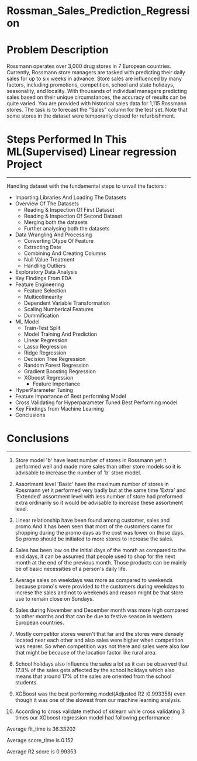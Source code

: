 # Rossman_Sales_Prediction_Regression

# Problem Description
Rossmann operates over 3,000 drug stores in 7 European countries. Currently, Rossmann store managers are tasked with predicting their daily sales for up to six weeks in advance. Store sales are influenced by many factors, including promotions, competition, school and state holidays, seasonality, and locality. With thousands of individual managers predicting sales based on their unique circumstances, the accuracy of results can be quite varied.
You are provided with historical sales data for 1,115 Rossmann stores. The task is to forecast the "Sales" column for the test set. Note that some stores in the dataset were temporarily closed for refurbishment.

# **Steps Performed In This ML(Supervised) Linear regression Project**
---

Handling dataset with the fundamental steps to unvail the factors :

* Importing Libraries And Loading The Datasets
* Overview Of The Datasets 
    *   Reading & Inspection Of First Dataset
    *   Reading & Inspection Of Second Dataset
    *   Merging both the datasets
    *   Further analysing both the datasets
* Data Wrangling And Processing
    *   Converting Dtype Of Feature
    *   Extracting Date
    *   Combining And Creating Columns
    *   Null Value Treatment
    *   Handling Outliers
* Exploratory Data Analysis
* Key Findings From EDA
* Feature Engineering 
    *   Feature Selection
    *   Multicollinearity
    *   Dependent Variable Transformation
    *   Scaling Numberical Features
    *   Dummification
* ML Model
    *   Train-Test Split
    *   Model Training And Prediction
  * Linear Regression
  * Lasso Regression
  * Ridge Regression
  * Decision Tree Regression
  * Random Forest Regression
  * Gradient Boosting Regression
  * XGboost Regression
    * Feature Importance
* HyperParameter Tuning
* Feature Importance of Best performing Model
* Cross Validating for Hyperparameter Tuned Best Performing model
* Key Findings from Machine Learning
* Conclusions 

# **Conclusions**

---


1. Store model 'b' have least number of stores in Rossmann yet it performed well and made more sales than other store models so it is advisable to increase the number of 'b' store model. 

2. Assortment level 'Basic' have the maximum number of stores in Rossmann yet it performed very badly but at the same time 'Extra' and 'Extended' assortment level with less number of store had preformed extra ordinarily so it would be advisable to increase these assortment level.

3. Linear relationship have been found among customer, sales and promo.And it has been seen that most of the customers came for shopping during the promo days as the cost was lower on those days. So promo should be initiated to more stores to increase the sales.

4. Sales has been low on the initial days of the month as compared to the end days, it can be assumed that people used to shop for the next month at the end of the previous month. Those products can be mainly be of basic necessities of a person's daily life.

5. Average sales on weekdays was more as compared to weekends because  promo's were provided to the customers during weekdays to increse the sales and not to weekends and reason might be that store use to remain close on Sundays.

6. Sales during November and December month was more high compared to other months and that can be due to festive season in western European countries.

7. Mostly competitor stores weren't that far and the stores were densely located near each other and also sales were higher when competition was nearer. So when competition was not there and sales were also low that might be because of the location factor like rural area.

7. School holidays also influence the sales a lot as it can be observed that 17.8% of the sales gets affected by the school holidays which also means that around 17% of the sales are oriented from the school students. 

8. XGBoost was the best performing model(Adjusted R2 :0.993358) even though it was one of the slowest from our machine learning analysis.

9. According to cross validate method of sklearn while cross validating 3 times our XGboost regression model had following performance :

  Average fit_time is 36.33202

  Average score_time is 0.152

  Average R2 score is 0.99353
